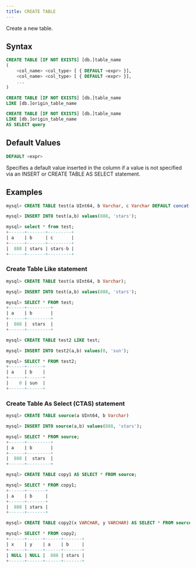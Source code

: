 ```yaml
---
title: CREATE TABLE
---
```


Create a new table.

## Syntax

```sql
CREATE TABLE [IF NOT EXISTS] [db.]table_name
(
    <col_name> <col_type> [ { DEFAULT <expr> }],
    <col_name> <col_type> [ { DEFAULT <expr> }],
    ...
)
```
```sql
CREATE TABLE [IF NOT EXISTS] [db.]table_name
LIKE [db.]origin_table_name
```
```sql
CREATE TABLE [IF NOT EXISTS] [db.]table_name
LIKE [db.]origin_table_name
AS SELECT query
```

## Default Values
```sql
DEFAULT <expr>
```
Specifies a default value inserted in the column if a value is not specified via an INSERT or CREATE TABLE AS SELECT statement.


## Examples

```sql
mysql> CREATE TABLE test(a UInt64, b Varchar, c Varchar DEFAULT concat(b, '-b'));

mysql> INSERT INTO test(a,b) values(888, 'stars');

mysql> select * from test;
+------+-------+---------+
| a    | b     | c       |
+------+-------+---------+
|  888 | stars | stars-b |
+------+-------+---------+
```
### Create Table Like statement
```sql
mysql> CREATE TABLE test(a UInt64, b Varchar);

mysql> INSERT INTO test(a,b) values(888, 'stars');

mysql> SELECT * FROM test;
+------+---------+
| a    | b       |
+------+---------+
|  888 |  stars  |
+------+---------+

mysql> CREATE TABLE test2 LIKE test;

mysql> INSERT INTO test2(a,b) values(0, 'sun');

mysql> SELECT * FROM test2;
+------+------+
| a    | b    |
+------+------+
|    0 | sun  |
+------+------+
```

### Create Table As Select (CTAS) statement

```sql
mysql> CREATE TABLE source(a UInt64, b Varchar) 

mysql> INSERT INTO source(a,b) values(888, 'stars');

mysql> SELECT * FROM source;
+------+---------+
| a    | b       |
+------+---------+
|  888 |  stars  |
+------+---------+

mysql> CREATE TABLE copy1 AS SELECT * FROM source;

mysql> SELECT * FROM copy1;
+------+-------+
| a    | b     |
+------+-------+
|  888 | stars |
+------+-------+

mysql> CREATE TABLE copy2(x VARCHAR, y VARCHAR) AS SELECT * FROM source;

mysql> SELECT * FROM copy2;
+------+------+------+-------+
| x    | y    | a    | b     |
+------+------+------+-------+
| NULL | NULL |  888 | stars |
+------+------+------+-------+
```
